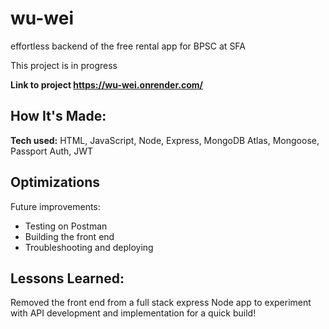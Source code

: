 # wu-wei
effortless backend of the free rental app for BPSC at SFA

This project is in progress

**Link to project <a href="https://wu-wei.onrender.com/">https://wu-wei.onrender.com/</a>**

## How It's Made:

**Tech used:** HTML, JavaScript, Node, Express, MongoDB Atlas, Mongoose, Passport Auth, JWT

## Optimizations

Future improvements:
<ul>
  <li>Testing on Postman</li>
  <li>Building the front end</li>
  <li>Troubleshooting and deploying</li>
 </ul>

## Lessons Learned:

Removed the front end from a full stack express Node app to experiment with API development and implementation for a quick build!